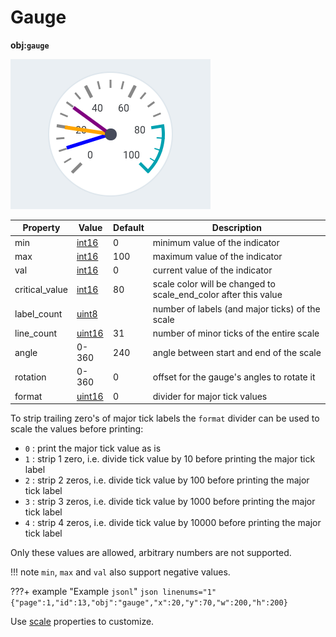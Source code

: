 # Gauge
**obj:`gauge`**

![lv_gauge](images/lv_ex_gauge_1.png)

| Property       | Value      | Default | Description
|----------------|------------|---------|---------------
| min            | [int16][9]      | 0       | minimum value of the indicator
| max            | [int16][9]      | 100     | maximum value of the indicator
| val            | [int16][9]      | 0       | current value of the indicator
| critical_value | [int16][9]      | 80      | scale color will be changed to scale_end_color after this value
| label_count    | [uint8][9]      |         | number of labels (and major ticks) of the scale
| line_count     | [uint16][9]     | 31      | number of minor ticks of the entire scale
| angle          | 0-360      | 240     | angle between start and end of the scale
| rotation       | 0-360      | 0       | offset for the gauge's angles to rotate it
| format         | [uint16][9]     | 0       | divider for major tick values

To strip trailing zero's of major tick labels the `format` divider can be used to scale the values before printing:

- `0` : print the major tick value as is
- `1` : strip 1 zero, i.e. divide tick value by 10 before printing the major tick label
- `2` : strip 2 zeros, i.e. divide tick value by 100 before printing the major tick label
- `3` : strip 3 zeros, i.e. divide tick value by 1000 before printing the major tick label
- `4` : strip 4 zeros, i.e. divide tick value by 10000 before printing the major tick label

Only these values are allowed, arbitrary numbers are not supported.

!!! note
    `min`, `max` and `val` also support negative values.
   
???+ example "Example `jsonl`"
    ```json linenums="1"
    {"page":1,"id":13,"obj":"gauge","x":20,"y":70,"w":200,"h":200}
    ```

Use [scale][8] properties to customize.
   
[1]: ../../data-types/#colors
[2]: ../../data-types/#boolean
[3]: ../../../configuration/gpio/#groupid
[4]: ../../styling/#general
[5]: ../../styling/#image
[6]: ../../styling/#value
[7]: ../../styling/#line
[8]: ../../styling/#scale
[9]: ../../data-types/#integer
[10]: ../../data-types/#string
[11]: ../../data-types/#json-object
[12]: ../../styling/
[13]: ../../styling/#padding-and-margin
[14]: ../../styling/#text
[15]: ../../data-types/#variables
[16]: https://lvgl.io/tools/imageconverter
[17]: ../../../integrations/home-assistant/sampl_conf/#using-tags
[18]: ../../styling/#parts
